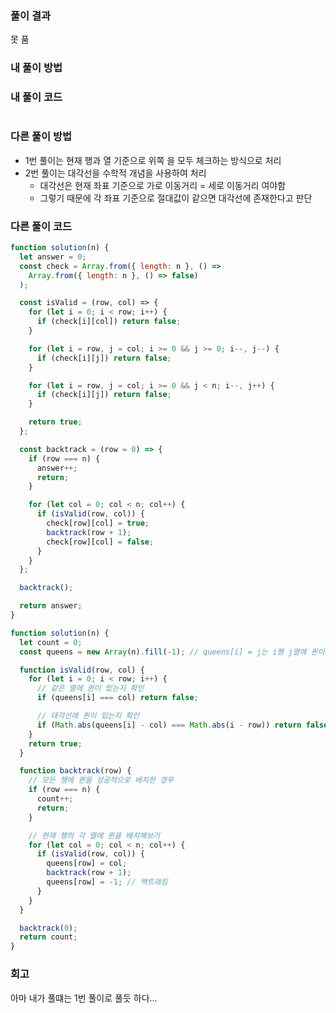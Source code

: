 ### 풀이 결과

못 품

### 내 풀이 방법

### 내 풀이 코드

```js

```

### 다른 풀이 방법

- 1번 풀이는 현재 행과 열 기준으로 위쪽 을 모두 체크하는 방식으로 처리
- 2번 풀이는 대각선을 수학적 개념을 사용하여 처리
  - 대각선은 현재 좌표 기준으로 가로 이동거리 = 세로 이동거리 여야함
  - 그렇기 때문에 각 좌표 기준으로 절대값이 같으면 대각선에 존재한다고 판단

### 다른 풀이 코드

```js
function solution(n) {
  let answer = 0;
  const check = Array.from({ length: n }, () =>
    Array.from({ length: n }, () => false)
  );

  const isValid = (row, col) => {
    for (let i = 0; i < row; i++) {
      if (check[i][col]) return false;
    }

    for (let i = row, j = col; i >= 0 && j >= 0; i--, j--) {
      if (check[i][j]) return false;
    }

    for (let i = row, j = col; i >= 0 && j < n; i--, j++) {
      if (check[i][j]) return false;
    }

    return true;
  };

  const backtrack = (row = 0) => {
    if (row === n) {
      answer++;
      return;
    }

    for (let col = 0; col < n; col++) {
      if (isValid(row, col)) {
        check[row][col] = true;
        backtrack(row + 1);
        check[row][col] = false;
      }
    }
  };

  backtrack();

  return answer;
}
```

```js
function solution(n) {
  let count = 0;
  const queens = new Array(n).fill(-1); // queens[i] = j는 i행 j열에 퀸이 있다는 의미

  function isValid(row, col) {
    for (let i = 0; i < row; i++) {
      // 같은 열에 퀸이 있는지 확인
      if (queens[i] === col) return false;

      // 대각선에 퀸이 있는지 확인
      if (Math.abs(queens[i] - col) === Math.abs(i - row)) return false;
    }
    return true;
  }

  function backtrack(row) {
    // 모든 행에 퀸을 성공적으로 배치한 경우
    if (row === n) {
      count++;
      return;
    }

    // 현재 행의 각 열에 퀸을 배치해보기
    for (let col = 0; col < n; col++) {
      if (isValid(row, col)) {
        queens[row] = col;
        backtrack(row + 1);
        queens[row] = -1; // 백트래킹
      }
    }
  }

  backtrack(0);
  return count;
}
```

### 회고

아마 내가 풀떄는 1번 풀이로 풀듯 하다...
